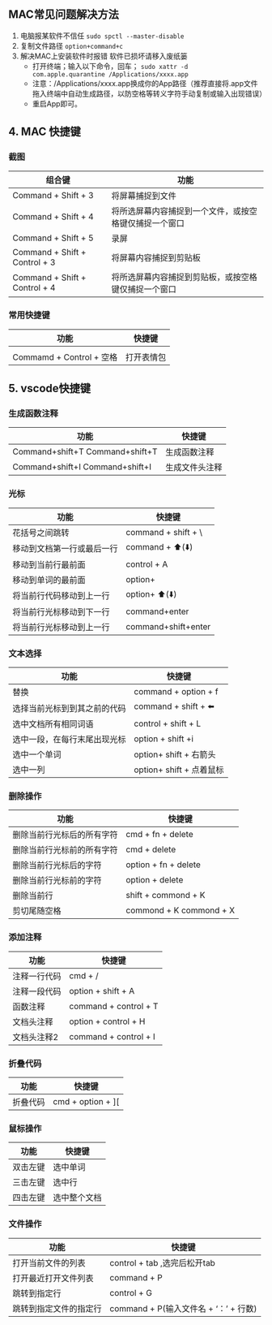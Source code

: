 <!--
 * @version: 0.0.1
 * @Author: lixingjuan <xingjuan.li@hand-china.com>
 * @Date: 2019-12-31 14:55:05
 * @copyright: Copyright (c) 2019, Hand
 -->

## MAC常见问题解决方法
1. 电脑报某软件不信任   `sudo spctl --master-disable`
2. 复制文件路径
`option+command+c`
3. 解决MAC上安装软件时报错 软件已损坏请移入废纸篓 
    - 打开终端；输入以下命令，回车；
`sudo xattr -d com.apple.quarantine /Applications/xxxx.app`
    - 注意：/Applications/xxxx.app换成你的App路径（推荐直接将.app文件拖入终端中自动生成路径，以防空格等转义字符手动复制或输入出现错误）
    - 重启App即可。


## 4. MAC 快捷键

### 截图
| 组合键                        | 功能                                                   |
|-------------------------------|--------------------------------------------------------|
| Command + Shift + 3           | 将屏幕捕捉到文件                                       |
| Command + Shift + 4           | 将所选屏幕内容捕捉到一个文件，或按空格键仅捕捉一个窗口 |
| Command + Shift + 5           | 录屏                                                   |
| Command + Shift + Control + 3 | 将屏幕内容捕捉到剪贴板                                 |
| Command + Shift + Control + 4 | 将所选屏幕内容捕捉到剪贴板，或按空格键仅捕捉一个窗口   |

### 常用快捷键
| 功能                     | 快捷键     |
|--------------------------|------------|
|                          |            |
| Commamd + Control + 空格 | 打开表情包 |


### 

## 5. vscode快捷键

### 生成函数注释
| 功能                            | 快捷键         |
|---------------------------------|----------------|
| Command+shift+T Command+shift+T | 生成函数注释   |
| Command+shift+I Command+shift+I | 生成文件头注释 |


### 光标
| 功能                       | 快捷键              |
|----------------------------|---------------------|
| 花括号之间跳转             | command + shift + \ |
| 移动到文档第一行或最后一行 | command + ⬆️(⬇️)      |
| 移动到当前行最前面         | control + A         |
| 移动到单词的最前面         | option+             |
| 将当前行代码移动到上一行   | option+ ⬆️(⬇️)        |
| 将当前行光标移动到下一行   | command+enter       |
| 将当前行光标移动到上一行   | command+shift+enter |


### 文本选择
| 功能                         | 快捷键                   |
|------------------------------|--------------------------|
| 替换                         | command + option + f     |
| 选择当前光标到到其之前的代码 | command + shift   + ⬅️    |
| 选中文档所有相同词语         | control + shift + L      |
| 选中一段，在每行末尾出现光标 | option + shift +i        |
| 选中一个单词                 | option+ shift + 右箭头   |
| 选中一列                     | option+ shift + 点着鼠标 |

### 删除操作
| 功能                       | 快捷键                  |
|----------------------------|-------------------------|
| 删除当前行光标后的所有字符 | cmd + fn + delete       |
| 删除当前行光标前的所有字符 | cmd + delete            |
| 删除当前行光标后的字符     | option + fn + delete    |
| 删除当前行光标前的字符     | option + delete         |
| 删除当前行                 | shift + commond + K     |
| 剪切尾随空格               | commond + K commond + X |


### 添加注释
| 功能         | 快捷键                |
|--------------|-----------------------|
| 注释一行代码 | cmd + /               |
| 注释一段代码 | option + shift + A    |
| 函数注释     | command + control + T |
| 文档头注释   | option + control + H  |
| 文档头注释2  | command + control + I |



### 折叠代码
| 功能     | 快捷键            |
|----------|-------------------|
| 折叠代码 | cmd + option + ][ |



### 鼠标操作
| 功能     | 快捷键       |
|----------|--------------|
| 双击左键 | 选中单词     |
| 三击左键 | 选中行       |
| 四击左键 | 选中整个文档 |



### 文件操作
| 功能                   | 快捷键                                |
|------------------------|---------------------------------------|
| 打开当前文件的列表     | control + tab ,选完后松开tab          |
| 打开最近打开文件列表   | command + P                           |
| 跳转到指定行           | control + G                           |
| 跳转到指定文件的指定行 | command + P(输入文件名 + ‘：’ + 行数) |
